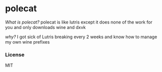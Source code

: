 # polecat

*What is polecat?*
polecat is like lutris except it does none of the work for you and only downloads wine and dxvk

*why?*
I got sick of Lutris breaking every 2 weeks and know how to manage my own wine prefixes

### License
MIT